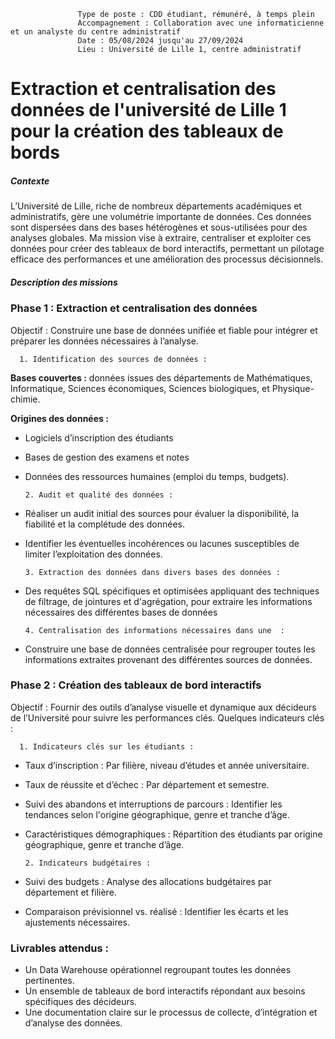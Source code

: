                    Type de poste : CDD étudiant, rémunéré, à temps plein
                   Accompagnement : Collaboration avec une informaticienne et un analyste du centre administratif
                   Date : 05/08/2024 jusqu'au 27/09/2024
                   Lieu : Université de Lille 1, centre administratif
                   

# Extraction et centralisation des données de l'université de Lille 1 pour la création des tableaux de bords

##### Contexte 

L’Université de Lille, riche de nombreux départements académiques et administratifs, gère une volumétrie importante de données. Ces données sont dispersées dans des bases hétérogènes et sous-utilisées pour des analyses globales. Ma mission vise à extraire, centraliser et exploiter ces données pour créer des tableaux de bord interactifs, permettant un pilotage efficace des performances et une amélioration des processus décisionnels.

##### Description des missions

### Phase 1 : Extraction et centralisation des données

Objectif : Construire une base de données unifiée et fiable pour intégrer et préparer les données nécessaires à l’analyse.

      1. Identification des sources de données :

**Bases couvertes :** données issues des départements de Mathématiques, Informatique, Sciences économiques, Sciences biologiques, et Physique-chimie.

**Origines des données :**
- Logiciels d’inscription des étudiants
- Bases de gestion des examens et notes
- Données des ressources humaines (emploi du temps, budgets).       

      2. Audit et qualité des données :

- Réaliser un audit initial des sources pour évaluer la disponibilité, la fiabilité et la complétude des données.
- Identifier les éventuelles incohérences ou lacunes susceptibles de limiter l’exploitation des données.

      3. Extraction des données dans divers bases des données :

- Des requêtes SQL spécifiques et optimisées appliquant des techniques de filtrage, de jointures et d'agrégation, pour extraire les informations nécessaires des différentes bases de données

      4. Centralisation des informations nécessaires dans une  :

- Construire une base de données centralisée pour regrouper toutes les informations extraites provenant des différentes sources de données.

### Phase 2 : Création des tableaux de bord interactifs

Objectif : Fournir des outils d’analyse visuelle et dynamique aux décideurs de l’Université pour suivre les performances clés. Quelques indicateurs clés :

      1. Indicateurs clés sur les étudiants :

- Taux d’inscription : Par filière, niveau d’études et année universitaire.
- Taux de réussite et d’échec : Par département et semestre.
- Suivi des abandons et interruptions de parcours : Identifier les tendances selon l'origine géographique, genre et tranche d’âge.
- Caractéristiques démographiques : Répartition des étudiants par origine géographique, genre et tranche d’âge.

      2. Indicateurs budgétaires :

- Suivi des budgets : Analyse des allocations budgétaires par département et filière.
- Comparaison prévisionnel vs. réalisé : Identifier les écarts et les ajustements nécessaires.

### Livrables attendus :

- Un Data Warehouse opérationnel regroupant toutes les données pertinentes.
- Un ensemble de tableaux de bord interactifs répondant aux besoins spécifiques des décideurs.
- Une documentation claire sur le processus de collecte, d’intégration et d’analyse des données.








   
